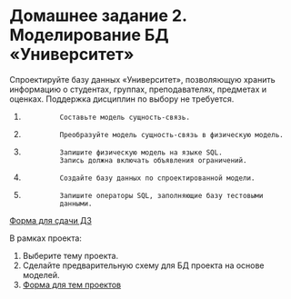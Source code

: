 # Домашнее задание 2. Моделирование БД «Университет»

Спроектируйте базу данных «Университет»,
позволяющую хранить информацию о студентах,
группах, преподавателях, предметах и оценках.
Поддержка дисциплин по выбору не требуется.

1.              Составьте модель сущность-связь.

2.              Преобразуйте модель сущность-связь в физическую модель.

3.              Запишите физическую модель на языке SQL.
                Запись должна включать объявления ограничений.

4.              Создайте базу данных по спроектированной модели.

5.              Запишите операторы SQL, заполняющие базу тестовыми
                данными.


[Форма для сдачи ДЗ](https://docs.google.com/forms/d/e/1FAIpQLScZSdqTviCx9AA20VTcKM0WWN2Pc2NJeZZP8lyOoaXh2tgGHQ/viewform)

В рамках проекта:

1.  Выберите тему проекта.
2.  Сделайте предварительную схему для БД проекта на основе моделей.
3.  [Форма для тем проектов](https://docs.google.com/forms/d/e/1FAIpQLSdmuCZRk-XU0YvDe3AglOwB0LVoxabyRaQAPPlH8UITc5cAxA/viewform) 
